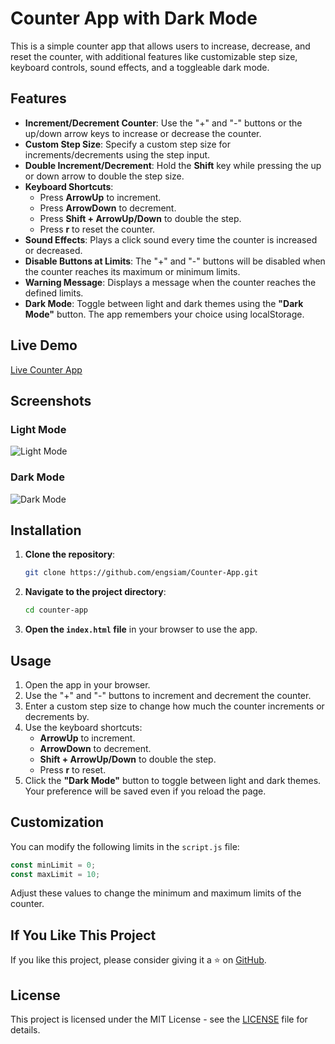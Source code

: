 
# Counter App with Dark Mode

This is a simple counter app that allows users to increase, decrease, and reset the counter, with additional features like customizable step size, keyboard controls, sound effects, and a toggleable dark mode.

## Features

- **Increment/Decrement Counter**: Use the "+" and "-" buttons or the up/down arrow keys to increase or decrease the counter.
- **Custom Step Size**: Specify a custom step size for increments/decrements using the step input.
- **Double Increment/Decrement**: Hold the **Shift** key while pressing the up or down arrow to double the step size.
- **Keyboard Shortcuts**:
  - Press **ArrowUp** to increment.
  - Press **ArrowDown** to decrement.
  - Press **Shift + ArrowUp/Down** to double the step.
  - Press **r** to reset the counter.
- **Sound Effects**: Plays a click sound every time the counter is increased or decreased.
- **Disable Buttons at Limits**: The "+" and "-" buttons will be disabled when the counter reaches its maximum or minimum limits.
- **Warning Message**: Displays a message when the counter reaches the defined limits.
- **Dark Mode**: Toggle between light and dark themes using the **"Dark Mode"** button. The app remembers your choice using localStorage.

## Live Demo

[Live Counter App](https://66d9f64914f9445be72d9b85--aquamarine-llama-21e8bc.netlify.app/) <!-- Add your live demo link here if hosted online -->

## Screenshots

### Light Mode
![Light Mode](https://i.ibb.co/xGk38Bf/counter-light.png) <!-- Add light mode screenshot link here -->

### Dark Mode
![Dark Mode](https://i.ibb.co/MS73Lvx/countedark.png) <!-- Add dark mode screenshot link here -->

## Installation

1. **Clone the repository**:

   ```bash
   git clone https://github.com/engsiam/Counter-App.git
   ```

2. **Navigate to the project directory**:

   ```bash
   cd counter-app
   ```

3. **Open the `index.html` file** in your browser to use the app.

## Usage

1. Open the app in your browser.
2. Use the "+" and "-" buttons to increment and decrement the counter.
3. Enter a custom step size to change how much the counter increments or decrements by.
4. Use the keyboard shortcuts:
   - **ArrowUp** to increment.
   - **ArrowDown** to decrement.
   - **Shift + ArrowUp/Down** to double the step.
   - Press **r** to reset.
5. Click the **"Dark Mode"** button to toggle between light and dark themes. Your preference will be saved even if you reload the page.

## Customization

You can modify the following limits in the `script.js` file:

```javascript
const minLimit = 0;
const maxLimit = 10;
```

Adjust these values to change the minimum and maximum limits of the counter.

## If You Like This Project

If you like this project, please consider giving it a ⭐ on [GitHub](https://github.com/engsiam/Counter-App).

## License

This project is licensed under the MIT License - see the [LICENSE](LICENSE) file for details.

